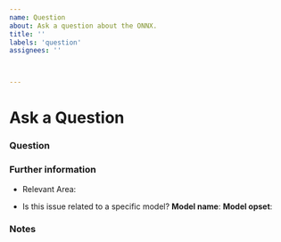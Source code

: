 ```yaml
---
name: Question
about: Ask a question about the ONNX.
title: ''
labels: 'question'
assignees: ''



---
```

# Ask a Question

### Question
<!-- Explain your question here. -->

### Further information
- Relevant Area: <!--e.g., model usage, backend, best practices, converters, shape_inference, version_converter, training, test, operators, IR, ONNX Hub, data preprocessing, CI pipelines. -->

- Is this issue related to a specific model?
**Model name**: <!-- *e.g. mnist* -->
**Model opset**: <!-- *e.g. 17* -->

### Notes
<!-- Any additional information, code snippets. -->
